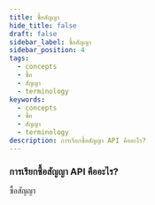 ```yaml
---
title: ซื้อสัญญา
hide_title: false
draft: false
sidebar_label: ซื้อสัญญา
sidebar_position: 4
tags:
  - concepts
  - ซื้อ
  - สัญญา
  - terminology
keywords:
  - concepts
  - ซื้อ
  - สัญญา
  - terminology
description: การเรียกซื้อสัญญา API คืออะไร?
---
```


### การเรียกซื้อสัญญา API คืออะไร?

ซื้อสัญญา
